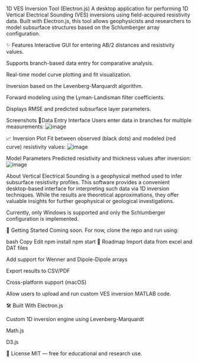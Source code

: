 1D VES Inversion Tool (Electron.js)
A desktop application for performing 1D Vertical Electrical Sounding (VES) inversions using field-acquired resistivity data. Built with Electron.js, this tool allows geophysicists and researchers to model subsurface structures based on the Schlumberger array configuration.

✨ Features
Interactive GUI for entering AB/2 distances and resistivity values.

Supports branch-based data entry for comparative analysis.

Real-time model curve plotting and fit visualization.

Inversion based on the Levenberg-Marquardt algorithm.

Forward modeling using the Lyman-Landisman filter coefficients.

Displays RMSE and predicted subsurface layer parameters.

Screenshots
🧾Data Entry Interface
Users enter data in branches for multiple measurements:
![image](https://github.com/user-attachments/assets/9a2802f9-dd28-4775-84ee-5cd7de636f56)



📈 Inversion Plot
Fit between observed (black dots) and modeled (red curve) resistivity values:
![image](https://github.com/user-attachments/assets/71fe8ab0-6dca-47e6-853f-0b5c742aee34)


Model Parameters
Predicted resistivity and thickness values after inversion:
![image](https://github.com/user-attachments/assets/faddac19-4b17-466a-9e07-be20ddfe41a8)


 About
Vertical Electrical Sounding is a geophysical method used to infer subsurface resistivity profiles. This software provides a convenient desktop-based interface for interpreting such data via 1D inversion techniques. While the results are theoretical approximations, they offer valuable insights for further geophysical or geological investigations.

Currently, only Windows is supported and only the Schlumberger configuration is implemented.

🚀 Getting Started
Coming soon. For now, clone the repo and run using:

bash
Copy
Edit
npm install
npm start
📌 Roadmap
 Import data from excel and DAT files

 Add support for Wenner and Dipole-Dipole arrays

 Export results to CSV/PDF

 Cross-platform support (macOS)

 Allow users to upload and run custom VES inversion MATLAB code.

🛠️ Built With
Electron.js

Custom 1D inversion engine using Levenberg-Marquardt

Math.js

D3.js 

📄 License
MIT — free for educational and research use.








